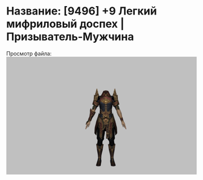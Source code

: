 # Название: [9496] +9 Легкий мифриловый доспех | Призыватель-Мужчина

Просмотр файла:
![p080021.png](p080021.png)